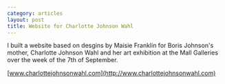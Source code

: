 ```yaml
---
category: articles
layout: post
title: Website for Charlotte Johnson Wahl
---
```


I built a website based on desgins by Maisie Franklin for Boris Johnson's mother, Charlotte Johnson Wahl and her art exhibition at the Mall Galleries over the week of the 7th of September.

[www.charlottejohnsonwahl.com](http://www.charlottejohnsonwahl.com)

